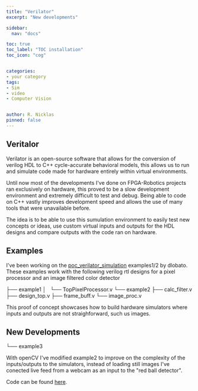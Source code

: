 ```yaml
---
title: "Verilator"
excerpt: "New developments"

sidebar:
  nav: "docs"

toc: true
toc_label: "TOC installation"
toc_icon: "cog"


categories:
- your category
tags:
- Sim
- video
- Computer Vision


author: R. Nicklas
pinned: false
---
```



## Veritalor

Verilator is an open-source software that allows for the conversion of verilog HDL to C++ cycle-accurate behavioral models, this allows us to run and simulate code made for hardware entirely within virtual environments. 

Until now most of the developments I've done on FPGA-Robotics projects ran exclusively on hardware, this proved to be a slow development environment and extremely difficult to test and debug. Being able to code on C++ vastly improves development speed and allows the use of many tools that were unavailable before. 

The idea is to be able to use this sumulation environment to easily test new concepts or ideas, use custom virtual inputs and outputs for the HDL designs and compare outputs with the code ran on hardware.

## Examples

I've been working on the [poc_verilator_simulation](https://github.com/JdeRobot/FPGA-robotics/tree/master/utils/poc_verilator_simulation) examples1/2 by dlobato. These examples work with the following verilog rtl designs for a pixel processor and an image filtered color detector

├── example1
│   └── TopPixelProcessor.v
└── example2
    ├── calc_filter.v
    ├── design_top.v
    ├── frame_buff.v
    └── image_proc.v

This proof of concept showcases how to build hardware simulators where inputs and outputs are not straighforward, such us images.

## New Developments

└── example3


With openCV I've modified example2 to improve on the complexity of the inputs/outputs to the simulators, instead of loading still images I've conected live feed from a webcam as an input to the "red ball detector". 


Code can be found [here](https://github.com/RoboticsLabURJC/2017-tfg-richard-nicklas/tree/master/verilator/poc_verilator_simulation/sim/example3).
